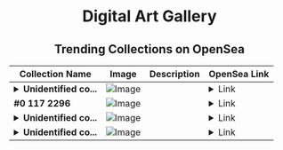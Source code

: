 <div align="center">

# Digital Art Gallery

## Trending Collections on OpenSea

| Collection Name                       | Image                                                                                     | Description                       | OpenSea Link                                                                                          |
|---------------------------------------|-------------------------------------------------------------------------------------------|-----------------------------------|--------------------------------------------------------------------------------------------------------|
| **<details><summary>Unidentified co...</summary>Unidentified contract 1649e0f1-cb30-4473-9194-e548d974d540</details>** | ![Image](https://i2.seadn.io/optimism/0x579e4f4a7e577ef5ac6e9221ca8f11dd6d43316d/6404459f0a28661c41bd910f8b5899/e86404459f0a28661c41bd910f8b5899.png?w=200&auto=format) |  | <details><summary>Link</summary>[Unidentified contract 1649e0f1-cb30-4473-9194-e548d974d540](https://opensea.io/collection/unidentified-contract-1649e0f1-cb30-4473-9194-e548)</details> |
| **#0 117 2296** | ![Image](https://i2.seadn.io/base/0x2ebd4845c54c605b2a1cc8dafecab2db12c57cf0/53834f05a4c1a44a3127b0358dc117/f053834f05a4c1a44a3127b0358dc117.jpeg?w=200&auto=format) |  | <details><summary>Link</summary>[#0 117 2296](https://opensea.io/collection/0-117-2296-2)</details> |
| **<details><summary>Unidentified co...</summary>Unidentified contract cd3b193d-887e-4a89-b11b-84eb1975b1e2</details>** | ![Image](https://i2.seadn.io/optimism/0x579e4f4a7e577ef5ac6e9221ca8f11dd6d43316d/6404459f0a28661c41bd910f8b5899/e86404459f0a28661c41bd910f8b5899.png?w=200&auto=format) |  | <details><summary>Link</summary>[Unidentified contract cd3b193d-887e-4a89-b11b-84eb1975b1e2](https://opensea.io/collection/unidentified-contract-cd3b193d-887e-4a89-b11b-84eb)</details> |
| **<details><summary>Unidentified co...</summary>Unidentified contract 62d8d8e9-4059-4210-ba5c-e0d27daa2167</details>** | ![Image](https://i2.seadn.io/optimism/0x0665c09242fd6f77d367b5c7bc25e71af38be10f/491c7c8baf5b9fd34f71da19f53443/49491c7c8baf5b9fd34f71da19f53443.png?w=200&auto=format) |  | <details><summary>Link</summary>[Unidentified contract 62d8d8e9-4059-4210-ba5c-e0d27daa2167](https://opensea.io/collection/unidentified-contract-62d8d8e9-4059-4210-ba5c-e0d2)</details> |

</div>